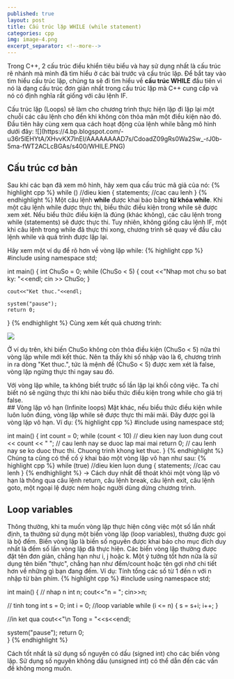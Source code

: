 ```yaml
---
published: true
layout: post
title: Cấu trúc lặp WHILE (while statement)
categories: cpp
img: image-4.png
excerpt_separator: <!--more-->
---
```

Trong C++, 2 cấu trúc điều khiển tiêu biểu và hay sử dụng nhất là cấu trúc rẽ nhánh mà mình đã tìm hiểu ở các bài trước và cấu trúc lặp. Để bắt tay vào tìm hiểu cấu trúc lặp, chúng ta sẽ đi tìm hiểu về **cấu trúc WHILE** đầu tiên vì nó là dạng cấu trúc đơn giản nhất trong cấu trúc lặp mà C++ cung cấp và nó có định nghĩa rất giống với câu lệnh IF.
<div class="alert alert-info">
Cấu trúc lặp (Loops) sẽ làm cho chương trình thực hiện lặp đi lặp lại một chuỗi các câu lệnh cho đến khi không còn thỏa mãn một điều kiện nào đó.
</div>
Đầu tiên hãy cùng xem qua cách hoạt động của lệnh while bằng mô hình dưới đây:
![](https://4.bp.blogspot.com/-u36r5lEHYtA/XHvvKX7lnEI/AAAAAAAAD7s/CdoadZ09gRs0Wa2Sw_-rJ0b-5ma-fWT2ACLcBGAs/s400/WHILE.PNG)

## Cấu trúc cơ bản
Sau khi các bạn đã xem mô hình, hãy xem qua cấu trúc mã giả của nó:
{% highlight cpp %}
while (<expression>) //dieu kien
{
    statements; //cac cau lenh
}
{% endhighlight %}
Một câu lệnh **while** được khai báo bằng **từ khóa while**. Khi một câu lệnh while được thực thi, biểu thức điều kiện trong while sẽ được xem xét. Nếu biểu thức điều kiện là đúng (khác không), các câu lệnh trong while (statements) sẽ được thực thi. Tuy nhiên, không giống câu lệnh IF, một khi câu lệnh trong while đã thực thi xong, chương trình sẽ quay về đầu câu lệnh while và quá trình được lặp lại.

Hãy xem một ví dụ để rõ hơn về vòng lặp while:
{% highlight cpp %}
#include<iostream>
using namespace std;

int main()
{
	int ChuSo = 0;
	while (ChuSo < 5)
	{
		cout <<"Nhap mot chu so bat ky: "<<endl;
		cin >> ChuSo;
	}	
	
	cout<<"Ket thuc."<<endl;
	
	system("pause");
	return 0;
}
{% endhighlight %}
Cùng xem kết quả chương trình:
  
![](https://3.bp.blogspot.com/-SBqzItebP9o/XHwBDNhHPtI/AAAAAAAAD8c/U1ZWtafCEqck44CrlzowjZzQwTyNMIYmgCLcBGAs/s1600/WHILE1.PNG)
  
Ở ví dụ trên, khi biến ChuSo không còn thỏa điều kiện (ChuSo <  5) nữa thì vòng lặp while mới kết thúc. Nên ta thấy khi số nhập vào là 6, chương trình in ra dòng "Ket thuc.", tức là mệnh đề (ChuSo <  5) được xem xét là false, vòng lặp ngừng thực thi ngay sau đó.
<div class="alert alert-info">
Với vòng lặp while, ta không biết trước số lần lặp lại khối công việc. Ta chỉ biết nó sẽ ngừng thực thi khi nào biểu thức điều kiện trong while cho giá trị false.
</div>
## Vòng lặp vô hạn (Infinite loops)
Mặt khác, nếu biểu thức điều kiện while luôn luôn đúng, vòng lặp while sẽ được thực thi mãi mãi. Đây được gọi là vòng lặp vô hạn. 
Ví dụ:
{% highlight cpp %}
#include <iostream>
using namespace std;
 
int main()
{
    int count = 0;
    while (count < 10) // dieu kien nay luon dung
        cout << count << " "; // cau lenh nay se duoc lap mai mai
    return 0; // cau lenh nay se ko duoc thuc thi. Chuong trinh khong ket thuc.
}
{% endhighlight %}
Chúng ta cũng có thể cố ý khai báo một vòng lặp vô hạn như sau:
{% highlight cpp %}
while (true) //dieu kien luon dung
{
    statements; //cac cau lenh
}
{% endhighlight %}
→ Cách duy nhất để thoát khỏi một vòng lặp vô hạn là thông qua câu lệnh return, câu lệnh break, câu lệnh exit, câu lệnh goto, một ngoại lệ được ném hoặc người dùng dừng chương trình. 

## Loop variables
Thông thường, khi ta muốn vòng lặp thực hiện công việc một số lần nhất định, ta thường sử dụng một biến vòng lặp (loop variables), thường được gọi là bộ đếm. Biến vòng lặp là biến số nguyên được khai báo cho mục đích duy nhất là đếm số lần vòng lặp đã thực hiện. 
Các biến vòng lặp thường được đặt tên đơn giản, chẳng hạn như i, j hoặc k. Một ý tưởng tốt hơn nữa là sử dụng tên biến "thực", chẳng hạn như đếm/count hoặc tên gợi nhớ chi tiết hơn về những gì bạn đang đếm.
Ví dụ: Tính tổng các số từ 1 đến n với n nhập từ bàn phím.
{% highlight cpp %}
#include <iostream> 
using namespace std;
 
int main() 
{
  // nhap n
  int n;
  cout<<"n = ";
  cin>>n;
  
  // tinh tong
  int s = 0;
  int i = 0; //loop variable
  while (i <= n)
  {
      s = s+i;
      i++;
  }
  
  //in ket qua
  cout<<"\n Tong = "<<s<<endl;
 
  system("pause");
  return 0;  
}
{% endhighlight %}
                             
<div class="alert alert-info">
Cách tốt nhất là sử dụng số nguyên có dấu (signed int) cho các biến vòng lặp. Sử dụng số nguyên không dấu (unsigned int) có thể dẫn đến các vấn đề không mong muốn.
</div>